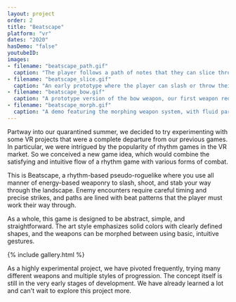 ```yaml
---
layout: project
order: 2
title: "Beatscape"
platform: "vr"
dates: "2020"
hasDemo: "false"
youtubeID:
images:
- filename: "beatscape_path.gif"
  caption: "The player follows a path of notes that they can slice through, occasionally with enemy encounters."
- filename: "beatscape_slice.gif"
  caption: "An early prototype where the player can slash or throw their sword in time with the beat."
- filename: "beatscape_bow.gif"
  caption: "A prototype version of the bow weapon, our first weapon requiring two hands to wield."
- filename: "beatscape_morph.gif"
  caption: "A demo featuring the morphing weapon system, with fluid particle-based transitions."
---
```

Partway into our quarantined summer, we decided to try experimenting with some VR projects that were a complete departure from our previous games. In particular, we were intrigued by the popularity of rhythm games in the VR market. So we conceived a new game idea, which would combine the satisfying and intuitive flow of a rhythm game with various forms of combat.

This is Beatscape, a rhythm-based pseudo-roguelike where you use all manner of energy-based weaponry to slash, shoot, and stab your way through the landscape. Enemy encounters require careful timing and precise strikes, and paths are lined with beat patterns that the player must work their way through.

As a whole, this game is designed to be abstract, simple, and straightforward. The art style emphasizes solid colors with clearly defined shapes, and the weapons can be morphed between using basic, intuitive gestures.

{% include gallery.html %}

As a highly experimental project, we have pivoted frequently, trying many different weapons and multiple styles of progression. The concept itself is still in the very early stages of development. We have already learned a lot and can't wait to explore this project more.
